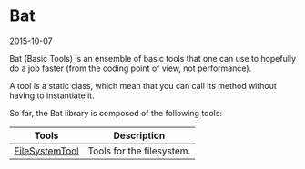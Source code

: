 Bat
==========
2015-10-07



Bat (Basic Tools) is an ensemble of basic tools that one can use to 
hopefully do a job faster (from the coding point of view, not performance).

A tool is a static class, which mean that you can call its method
without having to instantiate it.





So far, the Bat library is composed of the following tools:



Tools       |       Description
----------- | -----------------------
[FileSystemTool]( https://github.com/lingtalfi/universe/blob/master/planets/Bat/FileSystemTool.md )          |       Tools for the filesystem.



